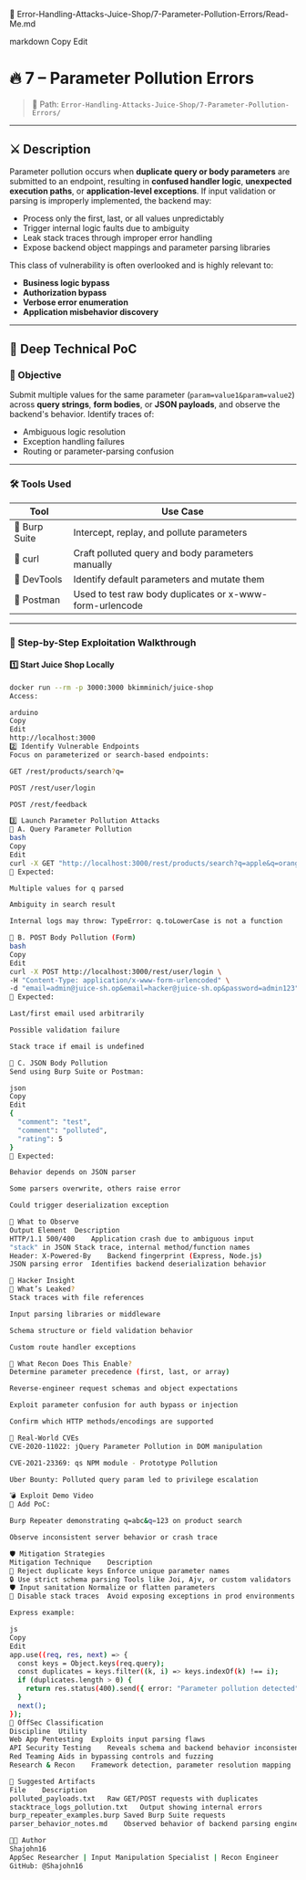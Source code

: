📁 Error-Handling-Attacks-Juice-Shop/7-Parameter-Pollution-Errors/Read-Me.md

markdown
Copy
Edit
# 🔥 7 – Parameter Pollution Errors

> 📂 Path: `Error-Handling-Attacks-Juice-Shop/7-Parameter-Pollution-Errors/`

---

## ⚔️ Description

Parameter pollution occurs when **duplicate query or body parameters** are submitted to an endpoint, resulting in **confused handler logic**, **unexpected execution paths**, or **application-level exceptions**. If input validation or parsing is improperly implemented, the backend may:

- Process only the first, last, or all values unpredictably
- Trigger internal logic faults due to ambiguity
- Leak stack traces through improper error handling
- Expose backend object mappings and parameter parsing libraries

This class of vulnerability is often overlooked and is highly relevant to:
- **Business logic bypass**
- **Authorization bypass**
- **Verbose error enumeration**
- **Application misbehavior discovery**

---

## 🧠 Deep Technical PoC

### 🎯 Objective

Submit multiple values for the same parameter (`param=value1&param=value2`) across **query strings**, **form bodies**, or **JSON payloads**, and observe the backend's behavior. Identify traces of:

- Ambiguous logic resolution
- Exception handling failures
- Routing or parameter-parsing confusion

---

### 🛠️ Tools Used

| Tool           | Use Case                                               |
|----------------|--------------------------------------------------------|
| 🧰 Burp Suite  | Intercept, replay, and pollute parameters              |
| 🧪 curl        | Craft polluted query and body parameters manually      |
| 🧱 DevTools    | Identify default parameters and mutate them            |
| 🧬 Postman     | Used to test raw body duplicates or x-www-form-urlencode|

---

### 🧪 Step-by-Step Exploitation Walkthrough

#### 1️⃣ Start Juice Shop Locally

```bash
docker run --rm -p 3000:3000 bkimminich/juice-shop
Access:

arduino
Copy
Edit
http://localhost:3000
2️⃣ Identify Vulnerable Endpoints
Focus on parameterized or search-based endpoints:

GET /rest/products/search?q=

POST /rest/user/login

POST /rest/feedback

3️⃣ Launch Parameter Pollution Attacks
🔸 A. Query Parameter Pollution
bash
Copy
Edit
curl -X GET "http://localhost:3000/rest/products/search?q=apple&q=orange" -v
🧪 Expected:

Multiple values for q parsed

Ambiguity in search result

Internal logs may throw: TypeError: q.toLowerCase is not a function

🔸 B. POST Body Pollution (Form)
bash
Copy
Edit
curl -X POST http://localhost:3000/rest/user/login \
-H "Content-Type: application/x-www-form-urlencoded" \
-d "email=admin@juice-sh.op&email=hacker@juice-sh.op&password=admin123"
🧪 Expected:

Last/first email used arbitrarily

Possible validation failure

Stack trace if email is undefined

🔸 C. JSON Body Pollution
Send using Burp Suite or Postman:

json
Copy
Edit
{
  "comment": "test",
  "comment": "polluted",
  "rating": 5
}
🧪 Expected:

Behavior depends on JSON parser

Some parsers overwrite, others raise error

Could trigger deserialization exception

📡 What to Observe
Output Element	Description
HTTP/1.1 500/400	Application crash due to ambiguous input
"stack" in JSON	Stack trace, internal method/function names
Header: X-Powered-By	Backend fingerprint (Express, Node.js)
JSON parsing error	Identifies backend deserialization behavior

🚩 Hacker Insight
🎯 What’s Leaked?
Stack traces with file references

Input parsing libraries or middleware

Schema structure or field validation behavior

Custom route handler exceptions

🎯 What Recon Does This Enable?
Determine parameter precedence (first, last, or array)

Reverse-engineer request schemas and object expectations

Exploit parameter confusion for auth bypass or injection

Confirm which HTTP methods/encodings are supported

🧨 Real-World CVEs
CVE-2020-11022: jQuery Parameter Pollution in DOM manipulation

CVE-2021-23369: qs NPM module - Prototype Pollution

Uber Bounty: Polluted query param led to privilege escalation

💣 Exploit Demo Video
🎥 Add PoC:

Burp Repeater demonstrating q=abc&q=123 on product search

Observe inconsistent server behavior or crash trace

🛡️ Mitigation Strategies
Mitigation Technique	Description
🚫 Reject duplicate keys	Enforce unique parameter names
🔒 Use strict schema parsing	Tools like Joi, Ajv, or custom validators
🛡️ Input sanitation	Normalize or flatten parameters
🧱 Disable stack traces	Avoid exposing exceptions in prod environments

Express example:

js
Copy
Edit
app.use((req, res, next) => {
  const keys = Object.keys(req.query);
  const duplicates = keys.filter((k, i) => keys.indexOf(k) !== i);
  if (duplicates.length > 0) {
    return res.status(400).send({ error: "Parameter pollution detected" });
  }
  next();
});
🧭 OffSec Classification
Discipline	Utility
Web App Pentesting	Exploits input parsing flaws
API Security Testing	Reveals schema and backend behavior inconsistencies
Red Teaming	Aids in bypassing controls and fuzzing
Research & Recon	Framework detection, parameter resolution mapping

📁 Suggested Artifacts
File	Description
polluted_payloads.txt	Raw GET/POST requests with duplicates
stacktrace_logs_pollution.txt	Output showing internal errors
burp_repeater_examples.burp	Saved Burp Suite requests
parser_behavior_notes.md	Observed behavior of backend parsing engine

👨‍💻 Author
Shajohn16
AppSec Researcher | Input Manipulation Specialist | Recon Engineer
GitHub: @Shajohn16

